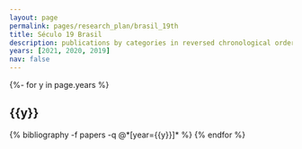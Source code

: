 ```yaml
---
layout: page
permalink: pages/research_plan/brasil_19th
title: Século 19 Brasil
description: publications by categories in reversed chronological order. generated by jekyll-scholar.
years: [2021, 2020, 2019]
nav: false
---
```

<!-- _pages/publications.md -->
<div class="publications">

{%- for y in page.years %}
  <h2 class="year">{{y}}</h2>
  {% bibliography -f papers -q @*[year={{y}}]* %}
{% endfor %}

</div>
